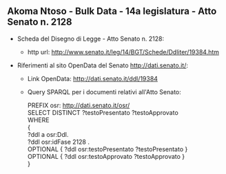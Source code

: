 ## Akoma Ntoso - Bulk Data - 14a legislatura - Atto Senato n. 2128 ##

* Scheda del Disegno di Legge - Atto Senato n. 2128:
	* http url: http://www.senato.it/leg/14/BGT/Schede/Ddliter/19384.htm

* Riferimenti al sito OpenData del Senato http://dati.senato.it/:
	* Link OpenData: http://dati.senato.it/ddl/19384
	* Query SPARQL per i documenti relativi all'Atto Senato:

        PREFIX osr: <http://dati.senato.it/osr/>  
		SELECT DISTINCT ?testoPresentato ?testoApprovato  
		WHERE  
		{  
		    ?ddl a osr:Ddl.  
		    ?ddl osr:idFase 2128 .  
		    OPTIONAL { ?ddl osr:testoPresentato ?testoPresentato }  
		    OPTIONAL { ?ddl osr:testoApprovato ?testoApprovato }  
		}
		